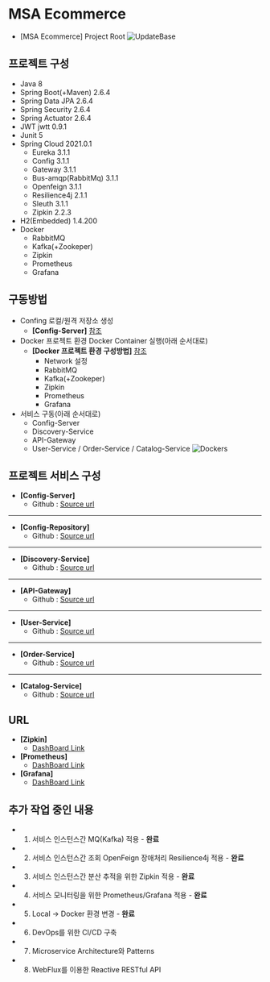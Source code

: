 # MSA Ecommerce
- [MSA Ecommerce] Project Root
![UpdateBase](https://user-images.githubusercontent.com/42602972/166440790-87bf2d23-4669-481a-b3e7-08b0246cf26b.png)

## 프로젝트 구성
- Java 8
- Spring Boot(+Maven) 2.6.4
- Spring Data JPA 2.6.4
- Spring Security 2.6.4
- Spring Actuator 2.6.4
- JWT jwtt 0.9.1
- Junit 5
- Spring Cloud 2021.0.1
  - Eureka 3.1.1    
  - Config 3.1.1
  - Gateway 3.1.1
  - Bus-amqp(RabbitMq) 3.1.1
  - Openfeign 3.1.1 
  - Resilience4j 2.1.1
  - Sleuth 3.1.1
  - Zipkin 2.2.3 
- H2(Embedded) 1.4.200  
- Docker
	- RabbitMQ
	- Kafka(+Zookeper)
	- Zipkin
	- Prometheus
	- Grafana

## 구동방법
- Confing 로컬/원격 저장소 생성      
  - **[Config-Server]** [참조](https://github.com/heom/MSA-Ecommerce-ConfigServer)
- Docker 프로젝트 환경 Docker Container 실행(아래 순서대로)
  - **[Docker 프로젝트 환경 구성방법]** [참조](https://github.com/heom/MSA-Ecommerce/blob/master/Docker%20%ED%94%84%EB%A1%9C%EC%A0%9D%ED%8A%B8%20%ED%99%98%EA%B2%BD%20%EA%B5%AC%EC%84%B1%EB%B0%A9%EB%B2%95.md)
	- Network 설정
	- RabbitMQ
	- Kafka(+Zookeper)
	- Zipkin
	- Prometheus
	- Grafana
- 서비스 구동(아래 순서대로)
  - Config-Server
  - Discovery-Service
  - API-Gateway
  - User-Service / Order-Service / Catalog-Service
![Dockers](https://user-images.githubusercontent.com/42602972/166441188-d6e6ddf3-c77f-4757-9b64-05d24af51b5a.png)

## 프로젝트 서비스 구성
- **[Config-Server]**
  - Github : [Source url](https://github.com/heom/MSA-Ecommerce-ConfigServer)
------------
- **[Config-Repository]**
  - Github : [Source url](https://github.com/heom/MSA-Ecommerce-Config)
------------
- **[Discovery-Service]**
  - Github : [Source url](https://github.com/heom/MSA-Ecommerce-DiscoveryService)
------------
- **[API-Gateway]**
  - Github : [Source url](https://github.com/heom/MSA-Ecommerce-ApiGateway)
------------
- **[User-Service]**
  - Github : [Source url](https://github.com/heom/MSA-Ecommerce-UserService)
------------
- **[Order-Service]**
  - Github : [Source url](https://github.com/heom/MSA-Ecommerce-OrderService)
------------
- **[Catalog-Service]**
  - Github : [Source url](https://github.com/heom/MSA-Ecommerce-CatalogService)

## URL
- **[Zipkin]**
  - [DashBoard Link](http://localhost:9411/zipkin/)
- **[Prometheus]**
  - [DashBoard Link](http://localhost:9090/)
- **[Grafana]**
  - [DashBoard Link](http://localhost:3000/login)

## 추가 작업 중인 내용
- 1. 서비스 인스턴스간 MQ(Kafka) 적용 - **완료**
- 2. 서비스 인스턴스간 조회 OpenFeign 장애처리 Resilience4j 적용 - **완료**
- 3. 서비스 인스턴스간 분산 추적을 위한 Zipkin 적용 - **완료**
- 4. 서비스 모니터링을 위한 Prometheus/Grafana 적용 - **완료**
- 5. Local -> Docker 환경 변경 - **완료**
- 6. DevOps를 위한 CI/CD 구축
- 7. Microservice Architecture와 Patterns
- 8. WebFlux를 이용한 Reactive RESTful API 

